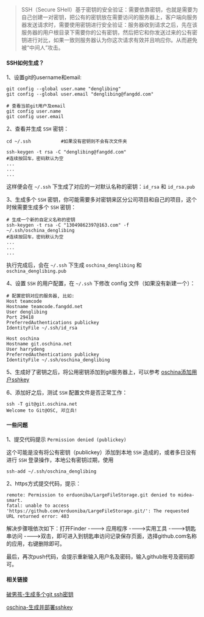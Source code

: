 > SSH（Secure SHell）基于密钥的安全验证：需要依靠密钥，也就是需要为自己创建一对密钥，把公有的密钥放在需要访问的服务器上，客户端向服务器发送请求时，需要使用密钥进行安全验证：服务器收到请求之后，先在该服务器的用户根目录下需要你的公有密钥，然后把它和你发送过来的公有密钥进行对比，如果一致则服务器认为你这次请求有效并且响应你。从而避免被“中间人”攻击。

#### SSH如何生成？

1、设置git的username和email:

```shell
git config --global user.name "denglibing"
git config --global user.email "denglibing@fangdd.com"

# 查看当前git用户及email
git config user.name
git config user.email
```

2、查看并生成 `SSH` 密钥：

```shell
cd ~/.ssh 			#如果没有密钥则不会有次文件夹	

ssh-keygen -t rsa -C "denglibing@fangdd.com"
#连续按回车，密码默认为空
...
...
...
```

这样便会在 `~/.ssh` 下生成了对应的一对默认名称的密钥：`id_rsa` 和 `id_rsa.pub` 

3、生成多个 `SSH` 密钥，你可能需要多对密钥来区分公司项目和自己的项目，这个时候需要生成多个  `SSH` 密钥：

```shell
# 生成一个新的自定义名称的密钥
ssh-keygen -t rsa -C "13049862397@163.com" -f ~/.ssh/oschina_denglibing
#连续按回车，密码默认为空
...
...
...
```

执行完成后，会在  `~/.ssh` 下生成 `oschina_denglibing` 和 `oschina_denglibing.pub` 

4、设置 `SSH` 的用户配置，在 `~/.ssh` 下修改 config 文件（如果没有新建一个）：

```shell
# 配置密钥对应的服务器, 比如:
Host teamcode
Hostname teamcode.fangdd.net
User denglibing
Port 29418
PreferredAuthentications publickey
IdentityFile ~/.ssh/id_rsa

Host oschina
Hostname git.oschina.net
User harrydeng
PreferredAuthentications publickey
IdentityFile ~/.ssh/oschina_denglibing
```

5、生成好了密钥之后，将公用密钥添加到git服务器上，可以参考 [oschina添加用户sshkey](http://git.mydoc.io/?t=154712)  

6、添加好之后，测试 `SSH` 配置文件是否正常工作：

```shell
ssh -T git@git.oschina.net
Welcome to Git@OSC, 邓立兵!
```



#### 一些问题

1、提交代码提示 `Permission denied (publickey)` 

这个可能是没有将公有密钥（publickey）添加到本地 `SSH` 造成的，或者多日没有进行 `SSH` 登录操作，本地公有密钥过期，使用

```shell
ssh-add ~/.ssh/oschina_denglibing
```



2、https方式提交代码，提示：

```shell
remote: Permission to erduoniba/LargeFileStorage.git denied to midea-smart.
fatal: unable to access 'https://github.com/erduoniba/LargeFileStorage.git/': The requested URL returned error: 403
```

解决步骤哦依次如下：打开Finder ----> 应用程序 ---->实用工具 ---->钥匙串访问 ---->双击，即可进入到钥匙串访问记录保存页面，选择github.com名称的应用，右键删除即可。

最后，再次push代码，会提示重新输入用户名及密码，输入github账号及密码即可。



#### 相关链接

[破男孩-生成多个git ssh密钥](http://www.cnblogs.com/ayseeing/p/4445194.html) 

[oschina-生成并部署sshkey](http://git.mydoc.io/?t=154712) 





